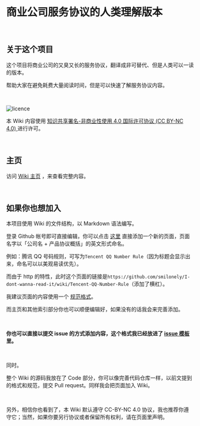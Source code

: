 # 商业公司服务协议的人类理解版本

<br />

## 关于这个项目

这个项目将商业公司的又臭又长的服务协议，翻译成非可替代、但是人类可以一读的版本。

帮助大家在避免耗费大量阅读时间，但是可以快速了解服务协议内容。

<br />

![licence](https://i.creativecommons.org/l/by-nc/4.0/88x31.png)

本 Wiki 内容使用 [知识共享署名-非商业性使用 4.0 国际许可协议  (CC BY-NC 4.0) ](http://creativecommons.org/licenses/by-nc/4.0/) 进行许可。

<br />

## 主页

访问 [Wiki 主页](https://github.com/smilonely/I-dont-wanna-read-it/wiki) ，来查看完整内容。

<br />

## 如果你也想加入

本项目使用 Wiki 的文件结构，以 Markdown 语法编写。

登录 Github 帐号即可直接编辑，你可以点击 [这里](https://github.com/smilonely/I-dont-wanna-read-it/wiki/_new) 直接添加一个新的页面，页面名字以「公司名 + 产品协议概括」的英文形式命名。

例如：腾讯 QQ 号码规则，可写为`Tencent QQ Number Rule`（因为标题会显示出来，命名可以以美观易读优先）。

而由于 http 的特性，此时这个页面的链接是`https://github.com/smilonely/I-dont-wanna-read-it/wiki/Tencent-QQ-Number-Rule`（添加了横杠）。

我建议页面的内容使用一个 [规范格式](https://github.com/smilonely/I-dont-wanna-read-it/wiki/Sample)。

而主页和其他索引部分你也可以顺便编辑好，如果没有的话我会来完善添加。

<br />

**你也可以直接以提交 issue 的方式添加内容，这个格式我已经放进了 [issue 模板](https://github.com/smilonely/I-dont-wanna-read-it/issues/new/choose) 里。**

<br />

同时。

整个 Wiki 的源码我放在了 Code 部分，你可以像完善代码仓库一样，以前文提到的格式和规范，提交 Pull request。同样我会把页面加入 Wiki。

<br />

另外，相信你也看到了，本 Wiki 默认遵守 CC-BY-NC 4.0 协议，我也推荐你遵守它；当然，如果你要另行协议或者保留所有权利，请在页面里声明。

<br />

<br />